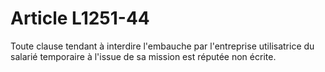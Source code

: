 # Article L1251-44

Toute clause tendant à interdire l'embauche par l'entreprise utilisatrice du salarié temporaire à l'issue de sa mission est réputée non écrite.